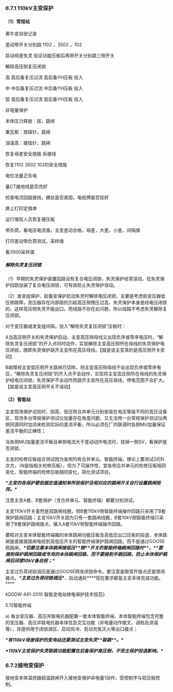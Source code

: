 ### **6.7.1 110kV主变保护**

#### **（1）常规站**

黄牛变验收记录

 

差动带开关分别跳 1102 ，3502 ，102

启动母差失灵  验证功能压板后再带开关分别跳三侧开关

解除高压侧复压闭锁  

高 高后备复压过流  高后备YH压板 投入

中 中后备复压过流  中后备YH压板 投入

低 低后备复压过流  低后备YH压板 投入

 

非电量保护

本体压力释放：拔，跳闸

重瓦斯：按探针，跳闸

油温高：拨指针，跳闸

 

 

恢复母差安全措施   拆接线

恢复1102  3502  102的安全措施

电位法量正负电

量CT接地线是否完好

检查电流回路接线，螺丝是否紧固，电缆牌是否挂好

屏上打印定值单

运行值班人员恢复硬压板

 

带负荷，看电压电流值，主变差动合格，母差，大差，小差，间隔值

打印差动带负荷测试，采样值

看3500采样值

##### **解除失灵复压闭锁**

（1）早期的失灵保护装置回路没有复合电压闭锁，失灵保护经常误动。在失灵保护回路加装了复合电压闭锁，可有效防止失灵保护误动。

（2）发变组保护、起备变保护启动失灵时解除电压闭锁，主要是考虑到变压器低压侧故障，变压器存在内部阻抗引起高压侧残压过高，失灵保护本身是经电压闭锁的，这样高压侧失灵不能出口。而线路不存在此问题，所以线路不考虑失灵解除复压闭锁。

 

对于变压器或发变组间隔，投入“解除失灵复压闭锁”压板时：

A当高压侧开关的失灵保护启动、主变高压侧母线又出现负序或零序电压时，“解除失灵复压闭锁”的开入点同时动作，实现解除主变高压侧所在母线的失灵保护电压闭锁，随即失灵保护跳开主变所在高压母线。【就是说主变真的是高压侧开关拒动】

B故障经主变低压侧开关跳闸已切除，则主变高压侧母线不会出现负序或零序电压，“解除失灵复压闭锁”的开入点不会动作，实现将主变高压侧所在母线的失灵保护经电压闭锁，失灵保护不会动作而跳开主变所在高压母线，停电范围不会扩大。【就是说主变高压侧开关不误动】

#### **（2）智能站**

主变现场保护试验时，因高、低压侧合并单元分别安装在电压等级不同的高压设备区，现场多台常规保护测试仪加量存在角度问题，又无法用一台常规保护测试仪两侧同源同时加流来检测实际的差流平衡，所以必须在厂内联调时各侧MU加量保证差流平衡的正确性；

当各侧MU加量差流平衡且单侧电流大于差动动作电流时，拔掉一侧SV，看保护是否闭锁。

主变的检修压板组合测试因为各侧均有合并单元、智能终端，理论上要测试2的N次方，（N是指相关检修压板），但为了可操作性，宜各侧合并单元的检修压板相同变化、智能终端的检修压板相同变化，简化测试项目。

***\*主变的各保护要依据定值通知单所投保护及相对应的跳闸开关自行设置跳闸矩阵。\****

注意主变A套、B套保护（含合并单元、智能终端）都要分别测试。

主变110kV开关虽然是双跳闸线圈，但B套110kV侧智能终端操作回路只采用了B套保护跳闸回路；主变10kV开关因为只有一套跳闸线圈，B套10kV侧智能终端只采用了B套保护跳闸接点，接入A套10kV侧智能终端操作回路。

要核对主变本体智能终端箱的本体跳闸功能压板及高低压出口压板的投退，本体跳闸是直接接跳闸电缆到高低压开关的智能终端保护跳闸回路，而不是通过GOOSE网跳闸，***\*切要注意本体跳闸接低压\*******\*侧\*******\*开关的智能终端跳闸回路时\*******\*，\*******\*要接到保护跳闸回路或专用的本体跳闸回路，而不要接到手跳回路，防止本体保护跳闸后闭锁10kV备自投；\****	

主变过负荷闭锁调压是通过GOOSE网发闭锁命令，要注意是取常开接点还是常闭接点。***\*主变过负荷闭锁调压\****、启动通风***\*现在要求都是主变本体完成功能。\****

《QGDW 441-2010 智能变电站继电保护技术规范》

5.12智能终端

a) 每台变压器、高压并联电抗器配置一套本体智能终端，本体智能终端包含完整的变压器、高压并联电抗器本体信息交互功能（非电量动作报文、调档及测温等），并提供用于闭锁调压、启动风冷、启动充氮灭火等出口接点；

***\*有110kV母差保护的变电站还要测试主变失灵\*******\*联跳\*******\*。\****

***\*110kV主变保护失灵联跳功能配置在后备保护高压侧，不受主保护投退影响。\****

### **6.7.2接地变保护**

接地变本体温控器超温跳闸开入接地变保护非电量1动作，受控制字与软压板控制。